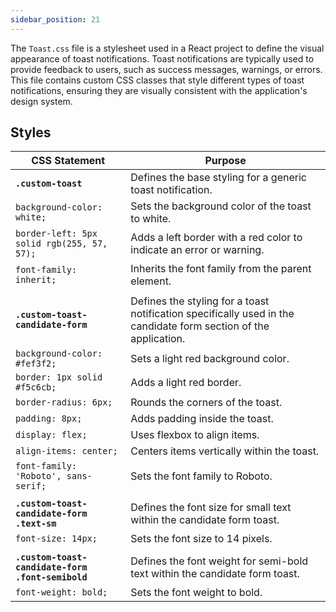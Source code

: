 ```yaml
---
sidebar_position: 21
---
```

The `Toast.css` file is a stylesheet used in a React project to define the visual appearance of toast notifications. Toast notifications are typically used to provide feedback to users, such as success messages, warnings, or errors. This file contains custom CSS classes that style different types of toast notifications, ensuring they are visually consistent with the application's design system.

## Styles
| CSS Statement | Purpose |
|---------------|---------|
|**`.custom-toast`**| Defines the base styling for a generic toast notification.|
|`background-color: white;`| Sets the background color of the toast to white.|
|`border-left: 5px solid rgb(255, 57, 57);`| Adds a left border with a red color to indicate an error or warning.|
|`font-family: inherit;`| Inherits the font family from the parent element.|
|||
|**`.custom-toast-candidate-form`**| Defines the styling for a toast notification specifically used in the candidate form section of the application.|
|`background-color: #fef3f2;`| Sets a light red background color.|
|`border: 1px solid #f5c6cb;`| Adds a light red border.|
|`border-radius: 6px;`| Rounds the corners of the toast.|
|`padding: 8px;`| Adds padding inside the toast.|
|`display: flex;`| Uses flexbox to align items.|
|`align-items: center;`| Centers items vertically within the toast.|
|`font-family: 'Roboto', sans-serif;`| Sets the font family to Roboto.|
|||
|**`.custom-toast-candidate-form .text-sm`**| Defines the font size for small text within the candidate form toast.|
|`font-size: 14px;`| Sets the font size to 14 pixels.|
|||
|**`.custom-toast-candidate-form .font-semibold`**| Defines the font weight for semi-bold text within the candidate form toast.|
|`font-weight: bold;`| Sets the font weight to bold.|

